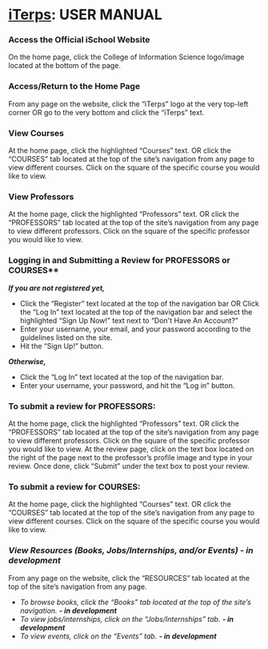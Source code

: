 # <a href='https://cutt.ly/iTerps'>iTerps</a>: USER MANUAL

### Access the Official iSchool Website
On the home page, click the College of Information Science logo/image located at the bottom of the page.

### Access/Return to the Home Page
From any page on the website, click the “iTerps” logo at the very top-left corner OR  go to the very bottom and click the “iTerps” text.

### View Courses
At the home page, click the highlighted “Courses” text.
OR click the “COURSES” tab located at the top of the site’s navigation from any page to view different courses.
Click on the square of the specific course you would like to view.

### View Professors
At the home page, click the highlighted “Professors” text.
OR click the “PROFESSORS” tab located at the top of the site’s navigation from any page to view different professors.
Click on the square of the specific professor you would like to view.

### Logging in and Submitting a Review for PROFESSORS or COURSES**
***If you are not registered yet,***
- Click the “Register” text located at the top of the navigation bar 
OR Click the “Log In” text located at the top of the navigation bar and select the highlighted “Sign Up Now!” text next to “Don't Have An Account?” 
- Enter your username, your email, and your password according to the guidelines listed on the site.
- Hit the “Sign Up!” button.


***Otherwise,***
- Click the “Log In” text located at the top of the navigation bar. 
- Enter your username, your password, and hit the “Log in” button.

### To submit a review for PROFESSORS:
At the home page, click the highlighted “Professors”  text.
OR click the “PROFESSORS” tab located at the top of the site’s navigation from any page to view different professors.
Click on the square of the specific professor you would like to view.
At the review page, click on the text box located on the right of the page next to the professor’s profile image and type in your review. 
Once done, click “Submit” under the text box to post your review. 

### To submit a review for COURSES:
At the home page, click the highlighted “Courses” text.
OR click the “COURSES” tab located at the top of the site’s navigation from any page to view different courses.
Click on the square of the specific course you would like to view.


### *View Resources (Books, Jobs/Internships, and/or Events)* ***- in development***
From any page on the website, click the “RESOURCES” tab located at the top of the site’s navigation from any page.

- *To browse books, click the “Books” tab located at the top of the site’s navigation.* ***- in development***
- *To view jobs/internships, click on the “Jobs/Internships” tab.* ***- in development***
- *To view events, click on the “Events” tab.* ***- in development***


